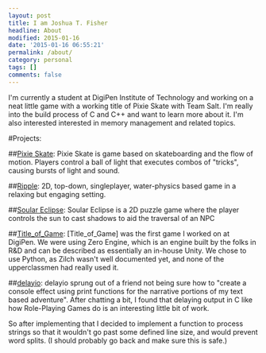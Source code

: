```yaml
---
layout: post
title: I am Joshua T. Fisher
headline: About
modified: 2015-01-16
date: '2015-01-16 06:55:21'
permalink: /about/
category: personal
tags: []
comments: false
---
```


I'm currently a student at DigiPen Institute of Technology and working on a neat little game with a working title of Pixie Skate with Team Salt. I'm really into the build process of C and C++ and want to learn more about it. I'm also interested interested in memory management and related topics.

#Projects:

##[Pixie Skate](/PixieSkate/):
Pixie Skate is game based on skateboarding and the flow of motion. Players control a ball of light that executes combos of "tricks", causing bursts of light and sound.

##[Ripple](/Ripple/):
2D, top-down, singleplayer, water-physics based game in a relaxing but engaging setting.

##[Soular Eclipse](/SoularEclipse/):
Soular Eclipse is a 2D puzzle game where the player controls the sun to cast shadows to aid the traversal of an NPC

##[Title_of\_Game](/TitleOfGame/):
[Title_of\_Game] was the first game I worked on at DigiPen. We were using Zero Engine, which is an engine built by the folks in R&D and can be described as essentially an in-house Unity. We chose to use Python, as Zilch wasn't well documented yet, and none of the upperclassmen had really used it.

##[delayio](https://github.com/playmer/delayio):
delayio sprung out of a friend not being sure how to "create a console effect using print functions for the narrative portions of my text based adventure". After chatting a bit, I found that delaying output in C like how Role-Playing Games do is an interesting little bit of work. 

So after implementing that I decided to implement a function to process strings so that it wouldn't go past some defined line size, and would prevent word splits. (I should probably go back and make sure this is safe.)
